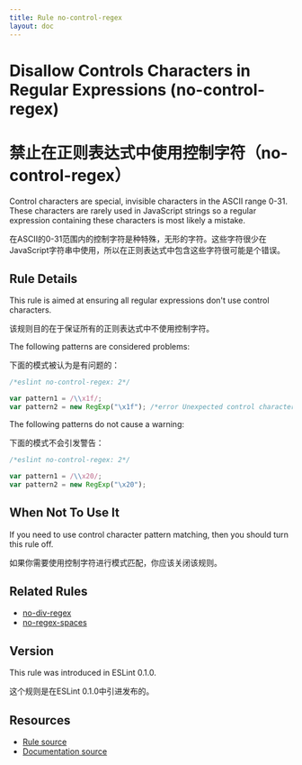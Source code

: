 ```yaml
---
title: Rule no-control-regex
layout: doc
---
```

<!-- Note: No pull requests accepted for this file. See README.md in the root directory for details. -->
# Disallow Controls Characters in Regular Expressions (no-control-regex)

# 禁止在正则表达式中使用控制字符（no-control-regex）

Control characters are special, invisible characters in the ASCII range 0-31. These characters are rarely used in JavaScript strings so a regular expression containing these characters is most likely a mistake.

在ASCII的0-31范围内的控制字符是种特殊，无形的字符。这些字符很少在JavaScript字符串中使用，所以在正则表达式中包含这些字符很可能是个错误。

## Rule Details

This rule is aimed at ensuring all regular expressions don't use control characters.

该规则目的在于保证所有的正则表达式中不使用控制字符。

The following patterns are considered problems:

下面的模式被认为是有问题的：

```js
/*eslint no-control-regex: 2*/

var pattern1 = /\\x1f/;
var pattern2 = new RegExp("\x1f"); /*error Unexpected control character in regular expression.*/
```

The following patterns do not cause a warning:

下面的模式不会引发警告：

```js
/*eslint no-control-regex: 2*/

var pattern1 = /\\x20/;
var pattern2 = new RegExp("\x20");
```

## When Not To Use It

If you need to use control character pattern matching, then you should turn this rule off.

如果你需要使用控制字符进行模式匹配，你应该关闭该规则。

## Related Rules

* [no-div-regex](no-div-regex)
* [no-regex-spaces](no-regex-spaces)


## Version

This rule was introduced in ESLint 0.1.0.

这个规则是在ESLint 0.1.0中引进发布的。

## Resources

* [Rule source](https://github.com/eslint/eslint/tree/master/lib/rules/no-control-regex.js)
* [Documentation source](https://github.com/eslint/eslint/tree/master/docs/rules/no-control-regex.md)

